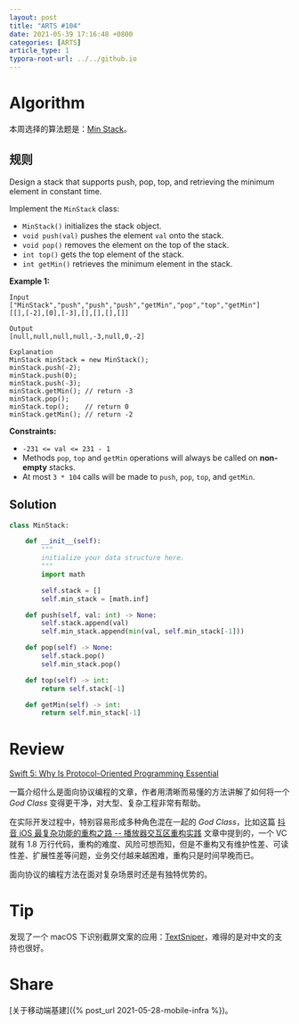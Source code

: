 ```yaml
---
layout: post
title: "ARTS #104"
date: 2021-05-39 17:16:48 +0800
categories: [ARTS]
article_type: 1
typora-root-url: ../../github.io
---
```



# Algorithm

本周选择的算法题是：[Min Stack](https://leetcode.com/problems/min-stack/)。


## 规则

Design a stack that supports push, pop, top, and retrieving the minimum element in constant time.

Implement the `MinStack` class:

- `MinStack()` initializes the stack object.
- `void push(val)` pushes the element `val` onto the stack.
- `void pop()` removes the element on the top of the stack.
- `int top()` gets the top element of the stack.
- `int getMin()` retrieves the minimum element in the stack.

 

**Example 1:**

```
Input
["MinStack","push","push","push","getMin","pop","top","getMin"]
[[],[-2],[0],[-3],[],[],[],[]]

Output
[null,null,null,null,-3,null,0,-2]

Explanation
MinStack minStack = new MinStack();
minStack.push(-2);
minStack.push(0);
minStack.push(-3);
minStack.getMin(); // return -3
minStack.pop();
minStack.top();    // return 0
minStack.getMin(); // return -2
```

 

**Constraints:**

- `-231 <= val <= 231 - 1`
- Methods `pop`, `top` and `getMin` operations will always be called on **non-empty** stacks.
- At most `3 * 104` calls will be made to `push`, `pop`, `top`, and `getMin`.

## Solution

```python
class MinStack:

    def __init__(self):
        """
        initialize your data structure here.
        """
        import math

        self.stack = []
        self.min_stack = [math.inf]

    def push(self, val: int) -> None:
        self.stack.append(val)
        self.min_stack.append(min(val, self.min_stack[-1]))

    def pop(self) -> None:
        self.stack.pop()
        self.min_stack.pop()

    def top(self) -> int:
        return self.stack[-1]

    def getMin(self) -> int:
        return self.min_stack[-1]
```


# Review

[Swift 5: Why Is Protocol-Oriented Programming Essential](https://medium.com/geekculture/swift-5-how-protocol-oriented-programming-saves-your-apps-part-1-714db7d41b98)

一篇介绍什么是面向协议编程的文章，作者用清晰而易懂的方法讲解了如何将一个 *God Class* 变得更干净，对大型、复杂工程非常有帮助。

在实际开发过程中，特别容易形成多种角色混在一起的 *God Class*，比如这篇 [抖音 iOS 最复杂功能的重构之路 -- 播放器交互区重构实践](https://mp.weixin.qq.com/s/ZmF5w3zzpqJb7AiBWGJUvA) 文章中提到的，一个 VC 就有 1.8 万行代码，重构的难度、风险可想而知，但是不重构又有维护性差、可读性差、扩展性差等问题，业务交付越来越困难，重构只是时间早晚而已。

面向协议的编程方法在面对复杂场景时还是有独特优势的。

# Tip

发现了一个 macOS 下识别截屏文案的应用：[TextSniper](https://textsniper.app/)，难得的是对中文的支持也很好。

# Share

[关于移动端基建]({% post_url 2021-05-28-mobile-infra %})。
